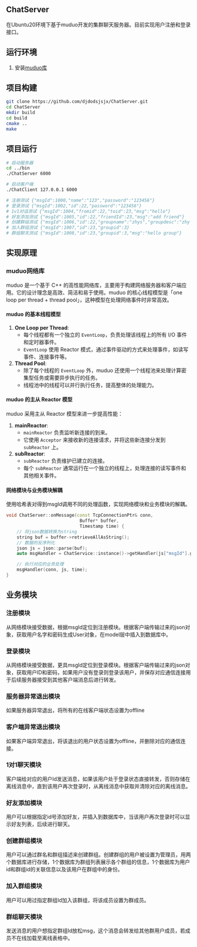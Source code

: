 ## ChatServer
在Ubuntu20环境下基于muduo开发的集群聊天服务器。目前实现用户注册和登录接口。

## 运行环境
1. 安装[muduo库](https://github.com/chenshuo/muduo)

## 项目构建
```bash
git clone https://github.com/djdodsjsjx/ChatServer.git
cd ChatServer
mkdir build
cd build
cmake ..
make
```

## 项目运行
```bash
# 启动服务器
cd ../bin
./ChatServer 6000

# 启动客户端
./ChatClient 127.0.0.1 6000

# 注册测试 {"msgId":1000,"name":"123","password":"123456"}
# 登录测试 {"msgId":1002,"id":22,"password":"123456"}
# 1v1对话测试 {"msgId":1004,"fromid":22,"toid":23,"msg":"hello"}
# 好友添加测试 {"msgId":1005,"id":22,"friendId":23,"msg":"add friend"}
# 创建群组测试 {"msgId":1006,"id":22,"groupname":"zhys","groupdesc":"zhy group"}
# 加入群组测试 {"msgId":1007,"id":23,"groupid":3}
# 群组聊天测试 {"msgId":1008,"id":23,"groupid":3,"msg":"hello group"}
```

## 实现原理
### muduo网络库
muduo 是一个基于 C++ 的高性能网络库，主要用于构建网络服务器和客户端应用。它的设计理念是高效、简洁和易于使用。muduo 的核心线程模型是「one loop per thread + thread pool」，这种模型在处理网络事件时非常高效。

#### muduo 的基本线程模型
1. **One Loop per Thread**:
   - 每个线程都有一个独立的 `EventLoop`，负责处理该线程上的所有 I/O 事件和定时器事件。
   - `EventLoop` 使用 Reactor 模式，通过事件驱动的方式来处理事件，如读写事件、连接事件等。
2. **Thread Pool**:
   - 除了每个线程的 `EventLoop` 外，muduo 还使用一个线程池来处理计算密集型任务或需要异步执行的任务。
   - 线程池中的线程可以并行执行任务，提高整体的处理能力。

#### muduo 的主从 Reactor 模型
muduo 采用主从 Reactor 模型来进一步提高性能：
1. **mainReactor**:
   - `mainReactor` 负责监听新连接的到来。
   - 它使用 `Acceptor` 来接收新的连接请求，并将这些新连接分发到 `subReactor` 上。
2. **subReactor**:
   - `subReactor` 负责维护已建立的连接。
   - 每个 `subReactor` 通常运行在一个独立的线程上，处理连接的读写事件和其他相关事件。

#### 网络模块与业务模块解耦
使用哈希表对得到msgId调用不同的处理函数，实现网络模块和业务模块的解耦。
```cpp
void ChatServer::onMessage(const TcpConnectionPtr& conn, 
                            Buffer* buffer,
                            Timestamp time) {
    // 将json数据转换为string
    string buf = buffer->retrieveAllAsString();
    // 数据的反序列化
    json js = json::parse(buf);
    auto msgHandler = ChatService::instance()->getHandler(js["msgId"].get<int>());

    // 执行对应的业务处理
    msgHandler(conn, js, time);
}
```
## 业务模块
### 注册模块
从网络模块接受数据，根据msgId定位到注册模块。根据客户端传输过来的json对象，获取用户名字和密码生成User对象，在model层中插入到数据库中。
### 登录模块
从网络模块接受数据，更具msgId定位到登录模块。根据客户端传输过来的json对象，获取用户ID和密码，如果用户没有登录则登录该用户，并保存对应通信连接用于后续服务器接受到其他客户端消息后进行转发。
### 服务器异常退出模块
如果服务器异常退出，将所有的在线客户端状态设置为offline
### 客户端异常退出模块
如果客户端异常退出，将该退出的用户状态设置为offline，并删除对应的通信连接。

### 1对1聊天模块
客户端给对应的用户Id发送消息，如果该用户处于登录状态直接转发，否则存储在离线消息中，直到该用户再次登录时，从离线消息中获取并清除对应的离线消息。

### 好友添加模块
用户可以根据指定id号添加好友，并插入到数据库中，当该用户再次登录时可以显示好友列表，后续进行聊天。

### 创建群组模块
用户可以通过群名和群组描述来创建群组。创建群组的用户被设置为管理员，用两个数据库进行存储，1个数据库为群组列表展示各个群组的信息，1个数据库为用户id和群组id的关联信息以及该用户在群组中的身份。

### 加入群组模块
用户可以用过指定群组Id加入该群组，将该成员设置为群成员。

### 群组聊天模块
发送消息的用户想指定群组Id放松msg，这个消息会转发给其他群用户成员，若成员不在线加载至离线表格中。
